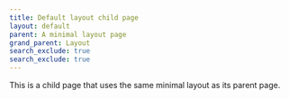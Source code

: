 ```yaml
---
title: Default layout child page
layout: default
parent: A minimal layout page 
grand_parent: Layout
search_exclude: true
search_exclude: true
---
```


This is a child page that uses the same minimal layout as its parent page.
